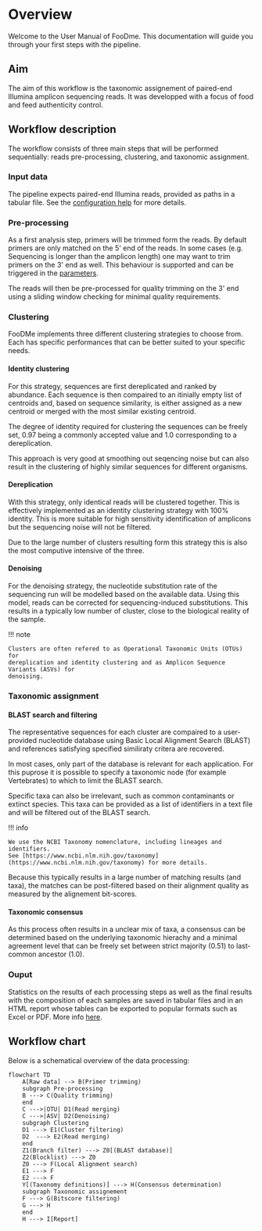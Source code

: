 # Overview

Welcome to the User Manual of FooDme.
This documentation will guide you through your first steps with the pipeline.

## Aim

The aim of this workflow is the taxonomic assignement of paired-end Illumina amplicon sequencing reads.
It was developped with a focus of food and feed authenticity control.

## Workflow description

The workflow consists of three main steps that will be performed sequentially: reads pre-processing,
clustering, and taxonomic assignment.

### Input data

The pipeline expects paired-end Illumina reads, provided as paths in a tabular file.
See the [configuration help](configuration.md) for more details.

### Pre-processing

As a first analysis step, primers will be trimmed form the reads. By default primers are only matched on 
the 5' end of the reads. In some cases (e.g. Sequencing is longer than the amplicon length) one may want
to trim primers on the 3' end as well. This behaviour is supported and can be triggered in the [parameters](configuration.md). 

The reads will then be pre-processed for quality trimming on the 3' end using a sliding window checking for minimal 
quality requirements.

### Clustering

FooDMe implements three different clustering strategies to choose from. Each has specific performances
that can be better suited to your specific needs.

#### Identity clustering

For this strategy, sequences are first dereplicated and ranked by abundance.
Each sequence is then compaired to an itinially empty list of centroids and, 
based on sequence similarity, is either assigned as a new centroid or merged with 
the most similar existing centroid.

The degree of identity required for clustering the sequences can be freely set, 0.97 
being a commonly accepted value and 1.0 corresponding to a dereplication.

This approach is very good at smoothing out seqencing noise but can also result
in the clustering of highly similar sequences for different organisms.

#### Dereplication

With this strategy, only identical reads will be clustered together.
This is effectively implemented as an identity clustering strategy with 100% identity.
This is more suitable for high sensitivity identification of amplicons but
the sequencing noise will not be filtered.

Due to the large number of clusters resulting form this strategy this is also the most 
computive intensive of the three.

#### Denoising

For the denoising strategy, the nucleotide substitution rate of the sequencing run 
will be modelled based on the available data. Using this model, reads can be corrected 
for sequencing-induced substitutions. This results in a typically low number of cluster, 
close to the biological reality of the sample.

!!! note

    Clusters are often refered to as Operational Taxonomic Units (OTUs) for
    dereplication and identity clustering and as Amplicon Sequence Variants (ASVs) for
    denoising.

### Taxonomic assignment

#### BLAST search and filtering

The representative sequences for each cluster are compaired to a user-provided nucleotide
database using Basic Local Alignment Search (BLAST) and references satisfying specified 
similiraty critera are recovered.

In most cases, only part of the database is relevant for each application. For this puprose it is 
possible to specify a taxonomic node (for example Vertebrates) to which to limit the BLAST search.

Specific taxa can also be irrelevant, such as common contaminants or extinct species. This taxa can
be provided as a list of identifiers in a text file and will be filtered out of the BLAST search.

!!! info

    We use the NCBI Taxonomy nomenclature, including lineages and identifiers.
    See [https://www.ncbi.nlm.nih.gov/taxonomy](https://www.ncbi.nlm.nih.gov/taxonomy) for more details.

Because this typically results in a large number of matching results (and taxa), the matches 
can be post-filtered based on their alignment quality as measured by the alignement bit-scores.

#### Taxonomic consensus

As this process often results in a unclear mix of taxa, a consensus can be determined based 
on the underlying taxonomic hierachy and a minimal agreement level that can be freely set
between strict majority (0.51) to last-common ancestor (1.0).

### Ouput

Statistics on the results of each processing steps as well as the final results with the 
composition of each samples are saved in tabular files and in an HTML report whose tables
can be exported to popular formats such as Excel or PDF. More info [here](results.md).

## Workflow chart

Below is a schematical overview of the data processing:

```mermaid
flowchart TD
    A[Raw data] --> B(Primer trimming)
    subgraph Pre-processing
    B ---> C(Quality trimming)
    end
    C --->|OTU| D1(Read merging)
    C --->|ASV| D2(Denoising)
    subgraph Clustering
    D1 ---> E1(Cluster filtering)
    D2  ---> E2(Read merging)
    end
    Z1(Branch filter) ---> Z0[(BLAST database)]
    Z2(Blocklist) ---> Z0
    Z0 ---> F(Local Alignment search)
    E1 ---> F
    E2 ---> F
    Y[(Taxonomy definitions)] ---> H(Consensus determination)
    subgraph Taxonomic assignement
    F ---> G(Bitscore filtering)
    G ---> H
    end
    H ---> I[Report]
```
